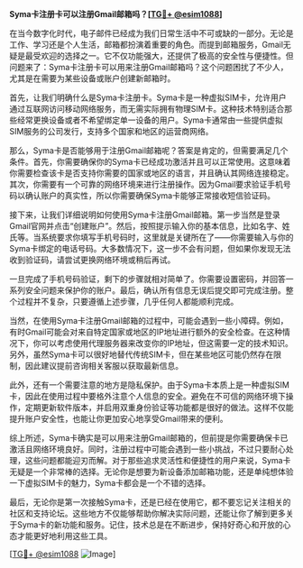 **Syma卡注册卡可以注册Gmail邮箱吗？[[TG💪+ @esim1088](https://t.me/s/esim1088)]**

在当今数字化时代，电子邮件已经成为我们日常生活中不可或缺的一部分。无论是工作、学习还是个人生活，邮箱都扮演着重要的角色。而提到邮箱服务，Gmail无疑是最受欢迎的选择之一。它不仅功能强大，还提供了极高的安全性与便捷性。但问题来了：Syma卡注册卡可以用来注册Gmail邮箱吗？这个问题困扰了不少人，尤其是在需要为某些设备或账户创建新邮箱时。

首先，让我们明确什么是Syma卡注册卡。Syma卡是一种虚拟SIM卡，允许用户通过互联网访问移动网络服务，而无需实际拥有物理SIM卡。这种技术特别适合那些经常更换设备或者不希望绑定单一设备的用户。Syma卡通常由一些提供虚拟SIM服务的公司发行，支持多个国家和地区的运营商网络。

那么，Syma卡是否能够用于注册Gmail邮箱呢？答案是肯定的，但需要满足几个条件。首先，你需要确保你的Syma卡已经成功激活并且可以正常使用。这意味着你需要检查该卡是否支持你需要的国家或地区的语言，并且确认其网络连接稳定。其次，你需要有一个可靠的网络环境来进行注册操作。因为Gmail要求验证手机号码以确认账户的真实性，所以你需要确保Syma卡能够正常接收短信验证码。

接下来，让我们详细说明如何使用Syma卡注册Gmail邮箱。第一步当然是登录Gmail官网并点击“创建账户”。然后，按照提示输入你的基本信息，比如名字、姓氏等。当系统要求你填写手机号码时，这里就是关键所在了——你需要输入与你的Syma卡绑定的电话号码。大多数情况下，这一步不会有问题，但如果你发现无法收到验证码，请尝试更换网络环境或稍后再试。

一旦完成了手机号码验证，剩下的步骤就相对简单了。你需要设置密码，并回答一系列安全问题来保护你的账户。最后，确认所有信息无误后提交即可完成注册。整个过程并不复杂，只要遵循上述步骤，几乎任何人都能顺利完成。

当然，在使用Syma卡注册Gmail邮箱的过程中，可能会遇到一些小障碍。例如，有时Gmail可能会对来自特定国家或地区的IP地址进行额外的安全检查。在这种情况下，你可以考虑使用代理服务器来改变你的IP地址，但这需要一定的技术知识。另外，虽然Syma卡可以很好地替代传统SIM卡，但在某些地区可能仍然存在限制，因此建议提前咨询相关客服以获取最新信息。

此外，还有一个需要注意的地方是隐私保护。由于Syma卡本质上是一种虚拟SIM卡，因此在使用过程中要格外注意个人信息的安全。避免在不可信的网络环境下操作，定期更新软件版本，并启用双重身份验证等功能都是很好的做法。这样不仅能提升账户安全性，也能让你更加安心地享受Gmail带来的便利。

综上所述，Syma卡确实是可以用来注册Gmail邮箱的，但前提是你需要确保卡已激活且网络环境良好。同时，注册过程中可能会遇到一些小挑战，不过只要耐心处理，这些问题都能迎刃而解。对于那些追求灵活性和便捷性的用户来说，Syma卡无疑是一个非常棒的选择。无论你是想要为新设备添加邮箱功能，还是单纯想体验一下虚拟SIM卡的魅力，Syma卡都会是一个不错的选择。

最后，无论你是第一次接触Syma卡，还是已经在使用它，都不要忘记关注相关的社区和支持论坛。这些地方不仅能够帮助你解决实际问题，还能让你了解到更多关于Syma卡的新功能和服务。记住，技术总是在不断进步，保持好奇心和开放的心态才能更好地利用这些工具。

[[TG💪+ @esim1088](https://t.me/s/esim1088) ![Image](https://i.postimg.cc/4NQfJmqS/Snipaste-2025-05-13-00-14-12.png)]